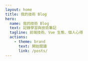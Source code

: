```yaml
---
layout: home
title: 我的技術 Blog
hero:
  name: 我的技術 Blog
  text: 記錄學習與技術筆記
  tagline: 前端技術、Vue 生態、個人心得
  actions:
    - theme: brand
      text: 開始閱讀
      link: /posts/
---
```


